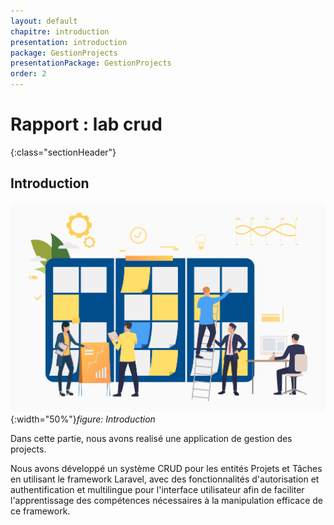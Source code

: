 ```yaml
---
layout: default
chapitre: introduction
presentation: introduction
package: GestionProjects
presentationPackage: GestionProjects
order: 2
---
```



# Rapport : lab crud
{:class="sectionHeader"}

<!-- new slide -->

## Introduction

![Introduction](./images/introduction.jpg){:width="50%"}*figure: Introduction*

<!-- note -->

Dans cette partie, nous avons realisé une application de gestion des projects.

Nous avons développé un système CRUD pour les entités Projets et Tâches en utilisant le framework Laravel, avec des fonctionnalités d'autorisation et authentification et multilingue pour l'interface utilisateur afin de faciliter l'apprentissage des compétences nécessaires à la manipulation efficace de ce framework.

<!-- new slide -->
